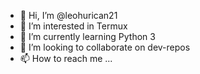 - 👋 Hi, I’m @leohurican21
- 👀 I’m interested in Termux
- 🌱 I’m currently learning Python 3
- 💞️ I’m looking to collaborate on dev-repos
- 📫 How to reach me ...

<!---
leohurican21/leohurican21 is a ✨ special ✨ repository because its `README.md` (this file) appears on your GitHub profile.
You can click the Preview link to take a look at your changes.
--->

